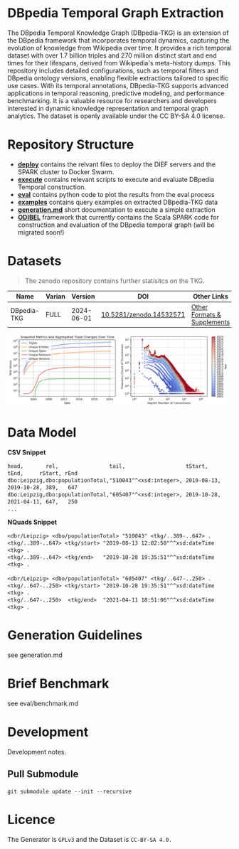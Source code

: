 # DBpedia Temporal Graph Extraction

The DBpedia Temporal Knowledge Graph (DBpedia-TKG) is an extension of the DBpedia framework that incorporates temporal dynamics, capturing the evolution of knowledge from Wikipedia over time. It provides a rich temporal dataset with over 1.7 billion triples and 270 million distinct start and end times for their lifespans, derived from Wikipedia's meta-history dumps. This repository includes detailed configurations, such as temporal filters and DBpedia ontology versions, enabling flexible extractions tailored to specific use cases. With its temporal annotations, DBpedia-TKG supports advanced applications in temporal reasoning, predictive modeling, and performance benchmarking. It is a valuable resource for researchers and developers interested in dynamic knowledge representation and temporal graph analytics. The dataset is openly available under the CC BY-SA 4.0 license.

# Repository Structure

- **[deploy](deploy/)**  contains the relvant files to deploy the DIEF servers and the SPARK cluster to Docker Swarm.
- **[execute](execute)** contains relevant scripts to execute and evaluate DBpedia Temporal construction.
- **[eval](eval)** contains python code to plot the results from the eval process 
- **[examples](examples)** contains query examples on extracted DBpedia-TKG data
- **[generation.md](generation.md)**  short documentation to execute a simple extraction
- **[ODIBEL]()** framework that currently contains the Scala SPARK code for construction and evaluation of the DBpedia temporal graph (will be migrated soon!)

# Datasets 

> The zenodo repository contains further statisitcs on the TKG.

| Name | Varian | Version | DOI | Other Links |
| --- | --- | --- | --- | ---|
| DBpedia-TKG | FULL | 2024-06-01 | [10.5281/zenodo.14532571](https://doi.org/10.5281/zenodo.14532571) | [Other Formats \& Supplements](https://cloud.scadsai.uni-leipzig.de/index.php/s/QeyqwaWSqPgpHdq) |


<p float="left">
  <img src="eval/figures/snapshot_evolution.png" width="49%" />
  <img src="eval/figures/degree_distribution.png" width="49%" /> 
</p>


# Data Model

**CSV Snippet**

```csv
head,       rel,                tail,                   tStart,      tEnd,     rStart, rEnd
dbo:Leipzig,dbo:populationTotal,"510043"^<xsd:integer>, 2019-08-13, 2019-10-28, 389,   647
dbo:Leipzig,dbo:populationTotal,"605407"^<xsd:integer>, 2019-10-28, 2021-04-11, 647,   250
...
```

**NQuads Snippet**

```turtle
<dbr/Leipzig> <dbo/populationTotal> "510043" <tkg/..389-..647> .
<tkg/..389-..647> <tkg/start> "2019-08-13 12:02:50"^^xsd:dateTime <tkg> .
<tkg/..389-..647> <tkg/end>   "2019-10-28 19:35:51"^^xsd:dateTime <tkg> .

<dbr/Leipzig> <dbo/populationTotal> "605407" <tkg/..647-..250> .
<tkg/..647-..250> <tkg/start> "2019-10-28 19:35:51"^^xsd:dateTime <tkg> .
<tkg/..647-..250>  <tkg/end>  "2021-04-11 18:51:06"^^xsd:dateTime <tkg> .
```

# Generation Guidelines

see generation.md

# Brief Benchmark

see eval/benchmark.md

# Development 

Development notes.

## Pull Submodule

```
git submodule update --init --recursive
```

# Licence

The Generator is `GPLv3` and the Dataset is `CC-BY-SA 4.0.`
